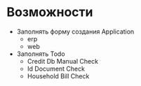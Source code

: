 # Возможности
- Заполнять форму создания Application
  - erp
  - web
- Заполнять Todo
  - Credit Db Manual Check
  - Id Document Check
  - Household Bill Check